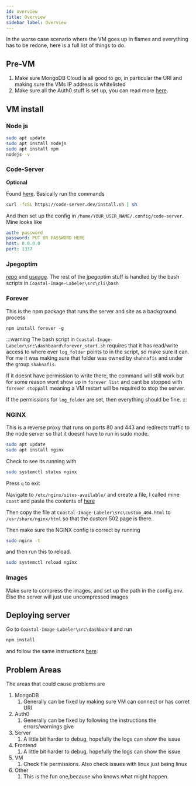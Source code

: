 ```yaml
---
id: overview
title: Overview
sidebar_label: Overview
---
```


In the worse case scenario where the VM goes up in flames and everything has to be redone, here is a full list of things to do.

## Pre-VM

1. Make sure MongoDB Cloud is all good to go, in particular the URI and making sure the VMs IP address is whitelisted
2. Make sure all the Auth0 stuff is set up, you can read more [here](../auth0).

## VM install

### Node js

```bash title="Install node.js"
sudo apt update
sudo apt install nodejs
sudo apt install npm
nodejs -v
```

### Code-Server
**Optional**

Found [here](https://github.com/cdr/code-server). Basically run the commands

```bash title="Installing Code-Server"
curl -fsSL https://code-server.dev/install.sh | sh
```
And then set up the config in `/home/YOUR_USER_NAME/.config/code-server`. Mine looks like

```yaml title="code-server config.yaml"
auth: password
password: PUT UR PASSWORD HERE
host: 0.0.0.0
port: 1337
```

### Jpegoptim 
[repo](https://github.com/tjko/jpegoptim) and
[useage](https://vitux.com/optimize-jpeg-jpg-images-in-ubuntu-with-jpegoptim/).
The rest of the jpegoptim stuff is handled by the bash scripts in `Coastal-Image-Labeler\src\cli\bash`


### Forever
This is the npm package that runs the server and site as a background process

```npm title="Install forever"
npm install forever -g
```

:::warning
The bash script in `Coastal-Image-Labeler\src\dashboard\forever_start.sh` requires that
it has read/write access to where ever `log_folder` points to in the script, so make sure
it can. For me it was making sure that folder was owned by `shahnafis` and under the group `shahnafis`.

If it doesnt have permission to write there, the command will still work but for
some reason wont show up in `forever list` and cant be stopped with `forever
stoppall` meaning a VM restart will be required to stop the server.

If the permissions for `log_folder` are set, then everything should be fine.
:::
### NGINX
This is a reverse proxy that runs on ports 80 and 443 and redirects traffic to
the node server so that it doesnt have to run in sudo mode.

```bash title="Install NGINX"
sudo apt update
sudo apt install nginx
```

Check to see its running with 

```bash
sudo systemctl status nginx
```

Press `q` to exit


Navigate to `/etc/nginx/sites-available/` and create a file, I called mine
`coast` and paste the contents of [here](../deployment#nginx)


Then copy the file at `Coastal-Image-Labeler\src\custom_404.html` to
`/usr/share/nginx/html` so that the custom 502 page is there.

Then make sure the NGINX config is correct by running

```bash title="Check NGINX config works"
sudo nginx -t
```

and then run this to reload.

```bash
sudo systemctl reload nginx
```

### Images

Make sure to compress the images, and set up the path in the config.env. Else
the server will just use uncompressed images

## Deploying server

Go to `Coastal-Image-Labeler\src\dashboard` and run

```bash
npm install
```

and follow the same instructions [here](../deployment#starting-server-on-vm).

## Problem Areas

The areas that could cause problems are

1. MongoDB
   1. Generally can be fixed by making sure VM can connect or has corret URI
2. Auth0
   1. Generally can be fixed by following the instructions the errors/warnings give
3. Server
   1. A little bit harder to debug, hopefully the logs can show the issue
4. Frontend
   1. A little bit harder to debug, hopefully the logs can show the issue
5. VM
   1. Check file permissions. Also check issues with linux just being linux
6. Other
   1. This is the fun one,because who knows what might happen.

